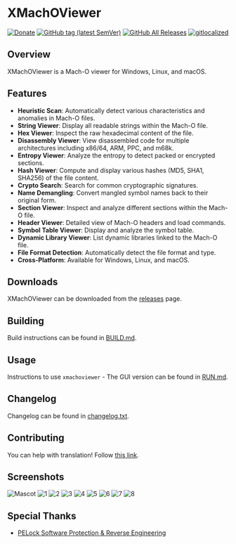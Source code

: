 # XMachOViewer

[![Donate](https://img.shields.io/badge/Donate-PayPal-green.svg)](https://www.paypal.com/cgi-bin/webscr?cmd=_s-xclick&hosted_button_id=NF3FBD3KHMXDN)
[![GitHub tag (latest SemVer)](https://img.shields.io/github/tag/horsicq/XMachOViewer.svg)](https://github.com/horsicq/XMachOViewer/releases)
[![GitHub All Releases](https://img.shields.io/github/downloads/horsicq/XMachOViewer/total.svg)](https://github.com/horsicq/XMachOViewer/releases)
[![gitlocalized ](https://gitlocalize.com/repo/4736/whole_project/badge.svg)](https://github.com/horsicq/XTranslation)

## Overview

XMachOViewer is a Mach-O viewer for Windows, Linux, and macOS.

## Features

- **Heuristic Scan**: Automatically detect various characteristics and anomalies in Mach-O files.
- **String Viewer**: Display all readable strings within the Mach-O file.
- **Hex Viewer**: Inspect the raw hexadecimal content of the file.
- **Disassembly Viewer**: View disassembled code for multiple architectures including x86/64, ARM, PPC, and m68k.
- **Entropy Viewer**: Analyze the entropy to detect packed or encrypted sections.
- **Hash Viewer**: Compute and display various hashes (MD5, SHA1, SHA256) of the file content.
- **Crypto Search**: Search for common cryptographic signatures.
- **Name Demangling**: Convert mangled symbol names back to their original form.
- **Section Viewer**: Inspect and analyze different sections within the Mach-O file.
- **Header Viewer**: Detailed view of Mach-O headers and load commands.
- **Symbol Table Viewer**: Display and analyze the symbol table.
- **Dynamic Library Viewer**: List dynamic libraries linked to the Mach-O file.
- **File Format Detection**: Automatically detect the file format and type.
- **Cross-Platform**: Available for Windows, Linux, and macOS.

## Downloads

XMachOViewer can be downloaded from the [releases](https://github.com/horsicq/XMachOViewer/releases) page.

## Building

Build instructions can be found in [BUILD.md](https://github.com/horsicq/XMachOViewer/blob/master/doc/BUILD.md).

## Usage

Instructions to use `xmachoviewer` - The GUI version can be found in [RUN.md](https://github.com/horsicq/XMachOViewer/blob/master/docs/RUN.md).

## Changelog

Changelog can be found in [changelog.txt](https://github.com/horsicq/XMachOViewer/blob/master/changelog.txt).

## Contributing

You can help with translation! Follow [this link](https://github.com/horsicq/XTranslation).

## Screenshots

![Mascot](https://github.com/horsicq/XMachOViewer/blob/master/mascots/xmachoviewer.png "Mascot")
![1](https://github.com/horsicq/XMachOViewer/blob/master/docs/1.png "1")
![2](https://github.com/horsicq/XMachOViewer/blob/master/docs/2.png "2")
![3](https://github.com/horsicq/XMachOViewer/blob/master/docs/3.png "3")
![4](https://github.com/horsicq/XMachOViewer/blob/master/docs/4.png "4")
![5](https://github.com/horsicq/XMachOViewer/blob/master/docs/5.png "5")
![6](https://github.com/horsicq/XMachOViewer/blob/master/docs/6.png "6")
![7](https://github.com/horsicq/XMachOViewer/blob/master/docs/7.png "7")
![8](https://github.com/horsicq/XMachOViewer/blob/master/docs/8.png "8")

## Special Thanks

- [PELock Software Protection & Reverse Engineering](https://www.pelock.com)
